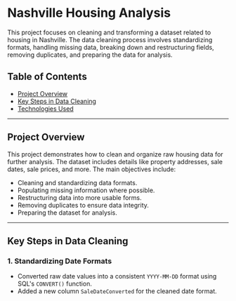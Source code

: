 # Nashville Housing Analysis

This project focuses on cleaning and transforming a dataset related to housing in Nashville. The data cleaning process involves standardizing formats, handling missing data, breaking down and restructuring fields, removing duplicates, and preparing the data for analysis.

## Table of Contents
- [Project Overview](#project-overview)
- [Key Steps in Data Cleaning](#key-steps-in-data-cleaning)
- [Technologies Used](#technologies-used)

---

## Project Overview
This project demonstrates how to clean and organize raw housing data for further analysis. The dataset includes details like property addresses, sale dates, sale prices, and more. The main objectives include:
- Cleaning and standardizing data formats.
- Populating missing information where possible.
- Restructuring data into more usable forms.
- Removing duplicates to ensure data integrity.
- Preparing the dataset for analysis.

---

## Key Steps in Data Cleaning

### 1. Standardizing Date Formats
- Converted raw date values into a consistent `YYYY-MM-DD` format using SQL's `CONVERT()` function.
- Added a new column `SaleDateConverted` for the cleaned date format.

### 2. Populating Missing Property Addresses
- Identified missing property addresses and used matching `ParcelID` records to fill them in.
- Applied the `ISNULL()` function for handling missing values during updates.

### 3. Breaking Out Address Components
- Split `PropertyAddress` into individual columns for street address (`PropertySplitAddress`) and city (`PropertySplitCity`).
- Applied similar logic to split the `OwnerAddress` into `OwnerSplitAddress`, `OwnerSplitCity`, and `OwnerSplitState`.

### 4. Standardizing `SoldAsVacant` Field
- Converted values in the `SoldAsVacant` field from `Y`/`N` to `Yes`/`No` for better readability using a `CASE` statement.

### 5. Removing Duplicates
- Used a Common Table Expression (CTE) with the `ROW_NUMBER()` function to identify and remove duplicate rows based on key columns (`ParcelID`, `PropertyAddress`, `SalePrice`, `SaleDate`, `LegalReference`).

### 6. Dropping Unused Columns
- Removed unnecessary columns such as `OwnerAddress`, `TaxDistrict`, and `PropertyAddress` to streamline the dataset.

---

## Technologies Used
- **SQL Server**: Used for all data transformations and cleaning processes.
- **T-SQL**: Transact-SQL syntax for querying and updating the database.

---
